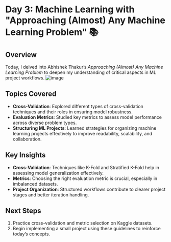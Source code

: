 # Day 3: Machine Learning with "Approaching (Almost) Any Machine Learning Problem" 📚

## Overview
Today, I delved into Abhishek Thakur’s *Approaching (Almost) Any Machine Learning Problem* to deepen my understanding of critical aspects in ML project workflows.
![image](https://github.com/user-attachments/assets/a244c180-0e72-4c62-b99c-52efa719f988)

## Topics Covered
- **Cross-Validation**: Explored different types of cross-validation techniques and their roles in ensuring model robustness.
- **Evaluation Metrics**: Studied key metrics to assess model performance across diverse problem types.
- **Structuring ML Projects**: Learned strategies for organizing machine learning projects effectively to improve readability, scalability, and collaboration.

## Key Insights
- **Cross-Validation**: Techniques like K-Fold and Stratified K-Fold help in assessing model generalization effectively.
- **Metrics**: Choosing the right evaluation metric is crucial, especially in imbalanced datasets.
- **Project Organization**: Structured workflows contribute to clearer project stages and better iteration handling.

## Next Steps
1. Practice cross-validation and metric selection on Kaggle datasets.
2. Begin implementing a small project using these guidelines to reinforce today’s concepts.


